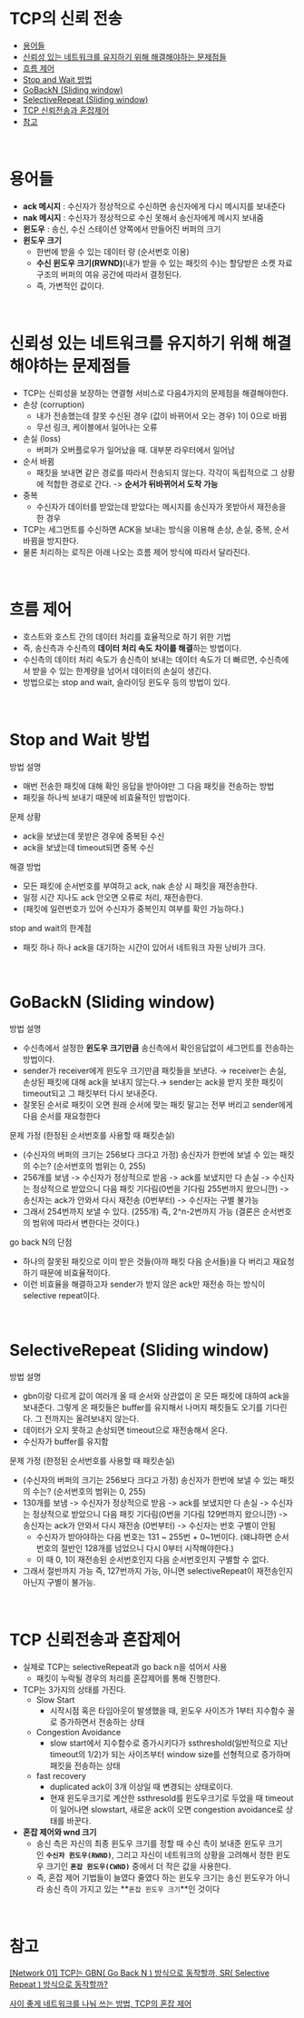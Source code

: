 # TCP의 신뢰 전송
- [용어들](#용어들)
- [신뢰성 있는 네트워크를 유지하기 위해 해결해야하는 문제점들](#신뢰성-있는-네트워크를-유지하기-위해-해결해야하는-문제점들)
- [흐름 제어](#흐름-제어)
- [Stop and Wait 방법](#stop-and-wait-방법)
- [GoBackN (Sliding window)](#gobackn-sliding-window)
- [SelectiveRepeat (Sliding window)](#selectiverepeat-sliding-window)
- [TCP 신뢰전송과 혼잡제어](#tcp-신뢰전송과-혼잡제어)
- [참고](#참고)
  
</br>

# 용어들

- **ack 메시지** : 수신자가 정상적으로 수신하면 송신자에게 다시 메시지를 보내준다
- **nak 메시지** : 수신자가 정상적으로 수신 못해서 송신자에게 메시지 보내줌
- **윈도우** : 송신, 수신 스테이션 양쪽에서 만들어진 버퍼의 크기
- **윈도우 크기**
    - 한번에 받을 수 있는 데이터 량 (순서번호 이용)
    - **수신 윈도우 크기(RWND)**(내가 받을 수 있는 패킷의 수)는 할당받은 소켓 자료구조의 버퍼의 여유 공간에 따라서 결정된다.
    - 즉, 가변적인 값이다.
</br>


# 신뢰성 있는 네트워크를 유지하기 위해 해결해야하는 문제점들

- TCP는 신뢰성을 보장하는 연결형 서비스로 다음4가지의 문제점을 해결해야한다.
- 손상 (corruption)
    - 내가 전송했는데 잘못 수신된 경우 (값이 바뀌어서 오는 경우) 1이 0으로 바뀜
    - 무선 링크, 케이블에서 일어나는 오류
- 손실 (loss)
    - 버퍼가 오버플로우가 일어났을 때. 대부분 라우터에서 일어남
- 순서 바뀜
    - 패킷을 보내면 같은 경로를 따라서 전송되지 않는다. 각각이 독립적으로 그 상황에 적합한 경로로 간다. -> **순서가 뒤바뀌어서 도착 가능**
- 중복
    - 수신자가 데이터를 받았는데 받았다는 메시지를 송신자가 못받아서 재전송을 한 경우
- TCP는 세그먼트를 수신하면 ACK을 보내는 방식을 이용해 손상, 손실, 중복, 순서 바뀜을 방지한다.
- 물론 처리하는 로직은 아래 나오는 흐름 제어 방식에 따라서 달라진다.
</br>



# 흐름 제어

- 호스트와 호스트 간의 데이터 처리를 효율적으로 하기 위한 기법
- 즉, 송신측과 수신측의 **데이터 처리 속도 차이를 해결**하는 방법이다.
- 수신측의 데이터 처리 속도가 송신측이 보내는 데이터 속도가 더 빠르면, 수신측에서 받을 수 있는 한계량을 넘어서 데이터의 손실이 생긴다.
- 방법으로는 stop and wait, 슬라이딩 윈도우 등의 방법이 있다.
</br>

# Stop and Wait 방법

방법 설명

- 매번 전송한 패킷에 대해 확인 응답을 받아야만 그 다음 패킷을 전송하는 방법
- 패킷을 하나씩 보내기 때문에 비효율적인 방법이다.

문제 상황

- ack을 보냈는데 못받은 경우에 중복된 수신
- ack을 보냈는데 timeout되면 중복 수신

해결 방법

- 모든 패킷에 순서번호를 부여하고 ack, nak 손상 시 패킷을 재전송한다.
- 일정 시간 지나도 ack 안오면 오류로 처리, 재전송한다.
- (패킷에 일련번호가 있어 수신자가 중복인지 여부를 확인 가능하다.)

stop and wait의 한계점

- 패킷 하나 하나 ack을 대기하는 시간이 있어서 네트워크 자원 낭비가 크다.
</br>

# GoBackN (Sliding window)

방법 설명

- 수신측에서 설정한 **윈도우 크기만큼** 송신측에서 확인응답없이 세그먼트를 전송하는 방법이다.
- sender가 receiver에게 윈도우 크기만큼 패킷들을 보낸다. → receiver는 손실, 손상된 패킷에 대해 ack을 보내지 않는다.→ sender는 ack을 받지 못한 패킷이 timeout되고 그 패킷부터 다시 보내준다.
- 잘못된 순서로 패킷이 오면 원래 순서에 맞는 패킷 말고는 전부 버리고 sender에게 다음 순서를 재요청한다

문제 가정 (한정된 순서번호를 사용할 때 패킷손실)

- (수신자의 버퍼의 크기는 256보다 크다고 가정) 송신자가 한번에 보낼 수 있는 패킷의 수는? (순서번호의 범위는 0, 255)
- 256개를 보냄 -> 수신자가 정상적으로 받음 -> ack를 보냈지만 다 손실 -> 수신자는 정상적으로 받았으니 다음 패킷 기다림(0번을 기다림 255번까지 왔으니깐) -> 송신자는 ack가 안와서 다시 재전송 (0번부터) -> 수신자는 구별 불가능
- 그래서 254번까지 보낼 수 있다. (255개) 즉, 2^n-2번까지 가능 (결론은 순서번호의 범위에 따라서 변한다는 것이다.)

go back N의 단점

- 하나의 잘못된 패킷으로 이미 받은 것들(아까 패킷 다음 순서들)을 다 버리고 재요청하기 때문에 비효율적이다.
- 이런 비효율을 해결하고자 sender가 받지 않은 ack만 재전송 하는 방식이 selective repeat이다.

</br>

# SelectiveRepeat (Sliding window)

방법 설명

- gbn이랑 다르게 값이 여러개 올 때 순서와 상관없이 온 모든 패킷에 대하여 ack을 보내준다. 그렇게 온 패킷들은 buffer를 유지해서 나머지 패킷들도 오기를 기다린다. 그 전까지는 올려보내지 않는다.
- 데이터가 오지 못하고 손상되면 timeout으로 재전송해서 온다.
- 수신자가 buffer를 유지함

문제 가정 (한정된 순서번호를 사용할 때 패킷손실)

- (수신자의 버퍼의 크기는 256보다 크다고 가정) 송신자가 한번에 보낼 수 있는 패킷의 수는? (순서번호의 범위는 0, 255)
- 130개를 보냄 -> 수신자가 정상적으로 받음 -> ack를 보냈지만 다 손실 -> 수신자는 정상적으로 받았으니 다음 패킷 기다림(0번을 기다림 129번까지 왔으니깐) -> 송신자는 ack가 안와서 다시 재전송 (0번부터) -> 수신자는 번호 구별이 안됨
    - 수신자가 받아야하는 다음 번호는 131 ~ 255번 + 0~1번이다. (왜냐하면 순서 번호의 절반인 128개를 넘었으니 다시 0부터 시작해야한다.)
    - 이 때 0, 1이 재전송된 순서번호인지 다음 순서번호인지 구별할 수 없다.
- 그래서 절반까지 가능 즉, 127번까지 가능, 아니면 selectiveRepeat이 재전송인지 아닌지 구별이 불가능.

</br>

# TCP 신뢰전송과 혼잡제어

- 실제로 TCP는 selectiveRepeat과 go back n을 섞어서 사용
    - 패킷이 누락될 경우의 처리를 혼잡제어를 통해 진행한다.
- TCP는 3가지의 상태를 가진다.
    - Slow Start
        - 시작시점 혹은 타임아웃이 발생했을 때, 윈도우 사이즈가 1부터 지수함수 꼴로 증가하면서 전송하는 상태
    - Congestion Avoidance
        - slow start에서 지수함수로 증가시키다가 ssthreshold(일반적으로 지난 timeout의 1/2)가 되는 사이즈부터 window size를 선형적으로 증가하며 패킷을 전송하는 상태
    - fast recovery
        - duplicated ack이 3개 이상일 때 변경되는 상태로이다.
        - 현재 윈도우크기로 계산한 ssthresold를 윈도우크기로 두었을 때 timeout이 일어나면 slowstart, 새로운 ack이 오면 congestion avoidance로 상태를 바꾼다.
- **혼잡 제어와 wnd 크기**
    - 송신 측은 자신의 최종 윈도우 크기를 정할 때 수신 측이 보내준 윈도우 크기인 **`수신자 윈도우(RWND)`**, 그리고 자신이 네트워크의 상황을 고려해서 정한 윈도우 크기인 **`혼잡 윈도우(CWND)`** 중에서 더 작은 값을 사용한다.
    - 즉, 혼잡 제어 기법들이 늘였다 줄였다 하는 윈도우 크기는 송신 윈도우가 아니라 송신 측이 가지고 있는 **`혼잡 윈도우 크기`**인 것이다
  
</br>

# 참고

[[Network 01] TCP는 GBN( Go Back N ) 방식으로 동작할까, SR( Selective Repeat ) 방식으로 동작할까?](https://blog.naver.com/PostView.naver?blogId=whdgml1996&logNo=222148180270&parentCategoryNo=&categoryNo=83&viewDate=&isShowPopularPosts=false&from=postView)

[사이 좋게 네트워크를 나눠 쓰는 방법, TCP의 혼잡 제어](https://evan-moon.github.io/2019/11/26/tcp-congestion-control/)
